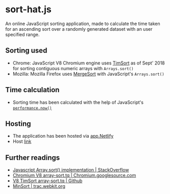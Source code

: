 # sort-hat.js
An online JavaScript sorting application, made to calculate the time taken for an ascending sort over a randomly generated dataset with an user specified range.

## Sorting used
 - Chrome: JavaScript V8 Chromium engine uses [TimSort](https://v8.dev/blog/array-sort) as of Sept' 2018 for sorting contiguous numeric arrays with `Arrays.sort()`
 - Mozilla: Mozilla Firefox uses [MergeSort](https://bugzilla.mozilla.org/show_bug.cgi?id=224128) with JavaScript's `Arrays.sort()`

## Time calculation
 - Sorting time has been calculated with the help of JavaScript's [`performance.now()`](https://developer.mozilla.org/en-US/docs/Web/API/Performance/now)

## Hosting
 - The application has been hosted via [app.Netlify](https://netlify.app/)
 - Host [link](https://sortdotjs.netlify.app)

## Further readings
 - [Javascript Array.sort() implementation | StackOverflow](https://stackoverflow.com/questions/234683/javascript-array-sort-implementation)
 - [Chromium V8 array-sort.tq | Chromium.googlesource.com](https://chromium.googlesource.com/v8/v8.git/+/master/third_party/v8/builtins/array-sort.tq)
 - [V8 TimSort array-sort.tq | Github](https://github.com/v8/v8/blob/78f2610345fdd14ca401d920c140f8f461b631d1/third_party/v8/builtins/array-sort.tq#L5)
 - [MinSort | trac.webkit.org](https://trac.webkit.org/browser/trunk/Source/JavaScriptCore/runtime/ArrayPrototype.cpp?rev=138530#L647)
